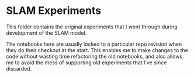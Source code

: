 # SLAM Experiments
This folder contains the original experiments that I went through during development of the SLAM model.

The notebooks here are usually locked to a particular repo revision when they do their checkout at the start.
This enables me to make changes to the code without wasting time refactoring the old notebooks, and also allows
me to avoid the mess of supporting old experiments that I've since discarded.